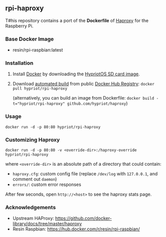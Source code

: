 ## rpi-haproxy

T#his repository contains a port of the **Dockerfile** of [Haproxy](http://haproxy.1wt.eu/) for the Raspberry Pi.

### Base Docker Image

* resin/rpi-raspbian:latest

### Installation

1. Install [Docker](https://www.docker.com/) by downloading the [HypriotOS SD card image](http://blog.hypriot.com/heavily-armed-after-major-upgrade-raspberry-pi-with-docker-1-dot-5-0).

2. Download [automated build](https://registry.hub.docker.com/u/hypriot/rpi-haproxy/) from public [Docker Hub Registry](https://registry.hub.docker.com/): `docker pull hypriot/rpi-haproxy`

   (alternatively, you can build an image from Dockerfile: `docker build -t="hypriot/rpi-haproxy" github.com/hypriot/haproxy`)


### Usage

    docker run -d -p 80:80 hypriot/rpi-haproxy

### Customizing Haproxy

    docker run -d -p 80:80 -v <override-dir>:/haproxy-override hypriot/rpi-haproxy

where `<override-dir>` is an absolute path of a directory that could contain:

  - `haproxy.cfg`: custom config file (replace `/dev/log` with `127.0.0.1`, and comment out `daemon`)
  - `errors/`: custom error responses

After few seconds, open `http://<host>` to see the haproxy stats page.

### Acknowledgements

- Upstream HAProxy:  https://github.com/docker-library/docs/tree/master/haproxy
- Resin Raspbian: https://hub.docker.com/r/resin/rpi-raspbian/
